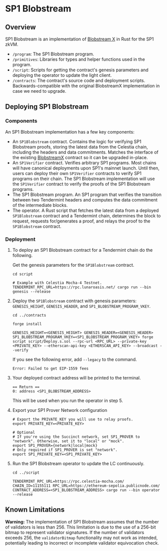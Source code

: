 # SP1 Blobstream

## Overview

SP1 Blobstream is an implementation of [Blobstream X](https://github.com/succinctlabs/blobstreamx) in Rust for the SP1 zkVM.

- `/program`: The SP1 Blobstream program.
- `/primitives`: Libraries for types and helper functions used in the program.
- `/script`: Scripts for getting the contract's genesis parameters and deploying the operator to 
    update the light client.
- `/contracts`: The contract's source code and deployment scripts. Backwards-compatible with the
    original BlobstreamX implementation in case we need to upgrade.


## Deploying SP1 Blobstream

### Components

An SP1 Blobstream implementation has a few key components:
- An `SP1Blobstream` contract. Contains the logic for verifying SP1 Blobstream proofs, storing the
latest data from the Celestia chain, including the headers and data commitments. Matches the interface
of the existing [BlobstreamX](https://github.com/succinctlabs/blobstreamx/blob/main/contracts/src/BlobstreamX.sol) contract so it can be upgraded in-place.
- An `SP1Verifier` contract. Verifies arbitrary SP1 programs. Most chains will have canonical deployments
upon SP1's mainnet launch. Until then, users can deploy their own `SP1Verifier` contracts to verify
SP1 programs on their chain. The SP1 Blobstream implementation will use the `SP1Verifier` contract to verify
the proofs of the SP1 Blobstream programs.
- The SP1 Blobstream program. An SP1 program that verifies the transition between two Tendermint
headers and computes the data commitment of the intermediate blocks.
- The operator. A Rust script that fetches the latest data from a deployed `SP1Blobstream` contract and a 
Tendermint chain, determines the block to request, requests for/generates a proof, and relays the proof to
the `SP1Blobstream` contract.

### Deployment

1. To deploy an SP1 Blobstream contract for a Tendermint chain do the following.

    Get the genesis parameters for the `SP1Blobstream` contract.

    ```shell
    cd script

    # Example with Celestia Mocha-4 Testnet.
    TENDERMINT_RPC_URL=https://rpc.lunaroasis.net/ cargo run --bin genesis --release
    ```

2. Deploy the `SP1Blobstream` contract with genesis parameters: `GENESIS_HEIGHT`, `GENESIS_HEADER`, and `SP1_BLOBSTREAM_PROGRAM_VKEY`.

    ```shell
    cd ../contracts

    forge install

    GENESIS_HEIGHT=<GENESIS_HEIGHT> GENESIS_HEADER=<GENESIS_HEADER> SP1_BLOBSTREAM_PROGRAM_VKEY=<SP1_BLOBSTREAM_PROGRAM_VKEY> forge script script/Deploy.s.sol --rpc-url <RPC_URL> --private-key <PRIVATE_KEY> --etherscan-api-key <ETHERSCAN_API_KEY> --broadcast --verify
    ```

    If you see the following error, add `--legacy` to the command.
    ```shell
    Error: Failed to get EIP-1559 fees    
    ```
3. Your deployed contract address will be printed to the terminal.

    ```shell
    == Return ==
    0: address <SP1_BLOBSTREAM_ADDRESS>
    ```

    This will be used when you run the operator in step 5.

4. Export your SP1 Prover Network configuration

    ```shell
    # Export the PRIVATE_KEY you will use to relay proofs.
    export PRIVATE_KEY=<PRIVATE_KEY>

    # Optional
    # If you're using the Succinct network, set SP1_PROVER to "network". Otherwise, set it to "local" or "mock".
    export SP1_PROVER={network|local|mock}
    # Only required if SP1_PROVER is set "network".
    export SP1_PRIVATE_KEY=<SP1_PRIVATE_KEY>
    ```

5. Run the SP1 Blobstream operator to update the LC continuously.

    ```
    cd ../script
    
    TENDERMINT_RPC_URL=https://rpc.celestia-mocha.com/ CHAIN_ID=11155111 RPC_URL=https://ethereum-sepolia.publicnode.com/
    CONTRACT_ADDRESS=<SP1_BLOBSTREAM_ADDRESS> cargo run --bin operator --release
    ```

## Known Limitations

**Warning:** The implementation of SP1 Blobstream assumes that the number of validators is less than 256. This limitation is due to the use of a 256-bit bitmap to represent validator signatures. If the number of validators exceeds 256, the `validatorBitmap` functionality may not work as intended, potentially leading to incorrect or incomplete validator equivocation check.

